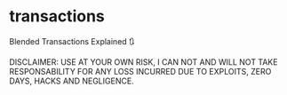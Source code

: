# transactions
Blended Transactions Explained :arrows_clockwise:

DISCLAIMER: USE AT YOUR OWN RISK, I CAN NOT AND WILL NOT TAKE RESPONSABILITY FOR ANY LOSS INCURRED DUE TO EXPLOITS, ZERO DAYS, HACKS AND NEGLIGENCE.
